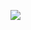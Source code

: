![](Notatki/Semestr%203/Inżynierskie%20zastosowania%20statystyki/Ćwiczenia/Ćwiczenia%205/Drawing%202024-01-11%2019.50.12.excalidraw.svg)